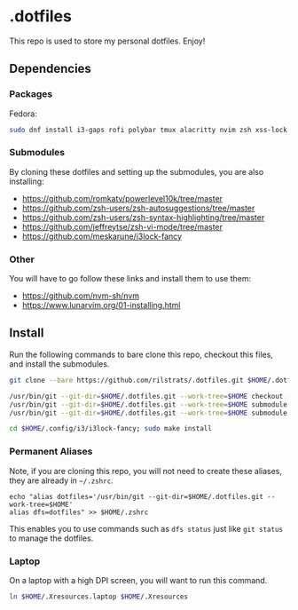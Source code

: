 # .dotfiles

This repo is used to store my personal dotfiles. Enjoy!

## Dependencies

### Packages

Fedora: 

```bash
sudo dnf install i3-gaps rofi polybar tmux alacritty nvim zsh xss-lock xautolock xset scrot wmctrl ImageMagick dunst gh brightnessctl
```

### Submodules

By cloning these dotfiles and setting up the submodules, you are also installing:

- https://github.com/romkatv/powerlevel10k/tree/master
- https://github.com/zsh-users/zsh-autosuggestions/tree/master
- https://github.com/zsh-users/zsh-syntax-highlighting/tree/master
- https://github.com/jeffreytse/zsh-vi-mode/tree/master
- https://github.com/meskarune/i3lock-fancy

### Other

You will have to go follow these links and install them to use them:

- https://github.com/nvm-sh/nvm
- https://www.lunarvim.org/01-installing.html

## Install

Run the following commands to bare clone this repo, checkout this files, and install the submodules.

```bash
git clone --bare https://github.com/rilstrats/.dotfiles.git $HOME/.dotfiles.git

/usr/bin/git --git-dir=$HOME/.dotfiles.git --work-tree=$HOME checkout -f
/usr/bin/git --git-dir=$HOME/.dotfiles.git --work-tree=$HOME submodule init
/usr/bin/git --git-dir=$HOME/.dotfiles.git --work-tree=$HOME submodule update

cd $HOME/.config/i3/i3lock-fancy; sudo make install
```

### Permanent Aliases

Note, if you are cloning this repo, you will not need to create these aliases, they are already in `~/.zshrc`.

```
echo "alias dotfiles='/usr/bin/git --git-dir=$HOME/.dotfiles.git --work-tree=$HOME'
alias dfs=dotfiles" >> $HOME/.zshrc
```

This enables you to use commands such as `dfs status` just like `git status` to manage the dotfiles.

### Laptop

On a laptop with a high DPI screen, you will want to run this command.

```bash
ln $HOME/.Xresources.laptop $HOME/.Xresources
```
